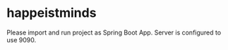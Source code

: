# happeistminds
Please import and run project as Spring Boot App. Server is configured to use 9090.
